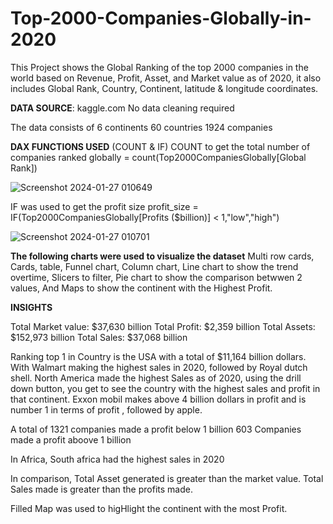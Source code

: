 # Top-2000-Companies-Globally-in-2020
This Project shows the Global Ranking of the top 2000 companies in the world based on Revenue, Profit, Asset, and Market value as of 2020,  it also includes Global Rank, Country, Continent, latitude & longitude coordinates.

**DATA SOURCE**: kaggle.com
No data  cleaning required 

The data consists of 
6 continents
60 countries
1924 companies

**DAX FUNCTIONS USED** (COUNT & IF)
COUNT to get the total number of companies ranked globally
 = count(Top2000CompaniesGlobally[Global Rank])
 
 ![Screenshot 2024-01-27 010649](https://github.com/Essien-glory/Top-2000-Companies-Globally-in-2020/assets/139914656/5e394253-e7b0-4d72-9748-dad2d5c371cd)

IF was used to get the profit size 
profit_size = IF(Top2000CompaniesGlobally[Profits ($billion)] < 1,"low","high")

![Screenshot 2024-01-27 010701](https://github.com/Essien-glory/Top-2000-Companies-Globally-in-2020/assets/139914656/f6c3bf77-6ecf-40e0-9605-e9c7886a3c3e)



**The following charts were used to visualize the dataset**
Multi row cards, Cards, table, Funnel chart, Column chart,
Line chart to show the trend overtime,
Slicers to filter,
Pie chart to show the comparison betwwen 2 values,
And Maps to show the continent with the Highest Profit.

**INSIGHTS**

Total Market value: $37,630 billion
Total Profit:  $2,359 billion
Total Assets:  $152,973 billion
Total Sales: $37,068 billion

Ranking top 1 in Country is the USA with a total of $11,164 billion dollars.
With Walmart making the highest sales in 2020, followed by Royal dutch shell.
North America made the highest Sales as of 2020, using the drill down button, you get to see the country with the highest sales and profit in that continent.
Exxon mobil makes above 4 billion dollars in profit and is number 1 in terms of profit , followed by apple.

A total of 1321 companies made a profit below 1 billion
603 Companies made a profit aboove 1 billion

In Africa, South africa had the highest sales in 2020 

In comparison, Total Asset generated is greater than the market value.
Total Sales made is greater than the profits made.

Filled Map was used to higHlight the continent with the most Profit.
